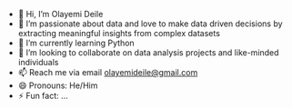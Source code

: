 - 👋 Hi, I’m Olayemi Deile
- 👀 I’m passionate about data and love to make data driven decisions by extracting meaningful insights from complex datasets
- 🌱 I’m currently learning Python
- 💞️ I’m looking to collaborate on data analysis projects and like-minded individuals
- 📫 Reach me via email olayemideile@gmail.com 
- 😄 Pronouns: He/Him
- ⚡ Fun fact: ...

<!---
OlayemiDeile/OlayemiDeile is a ✨ special ✨ repository because its `README.md` (this file) appears on your GitHub profile.
You can click the Preview link to take a look at your changes.
--->
